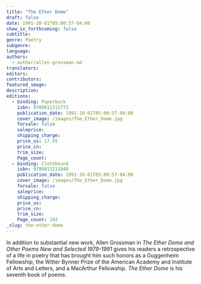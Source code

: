 ```yaml
---
title: "The Ether Dome"
draft: false
date: 1991-10-01T05:00:57-04:00
show_in_forthcoming: false
subtitle:
genre: Poetry
subgenre:
language:
authors:
  - author/allen-grossman.md
translators:
editors:
contributors:
featured_image:
description:
editions:
  - binding: Paperback
    isbn: 9780811211772
    publication_date: 1991-10-01T05:00:57-04:00
    cover_image: /images/The_Ether_Dome.jpg
    forsale: false
    saleprice:
    shipping_charge:
    price_us: 17.95
    price_cn:
    trim_size:
    Page_count:
  - binding: Clothbound
    isbn: 9780811211840
    publication_date: 1991-10-01T05:00:57-04:00
    cover_image: /images/The_Ether_Dome.jpg
    forsale: false
    saleprice:
    shipping_charge:
    price_us:
    price_cn:
    trim_size:
    Page_count: 192
_slug: the-ether-dome
---
```


In addition to substantial new work, Allen Grossman in _The Ether Dome and Other Poems New and Selected 1979-1991_ gives his readers a retrospective of a life in poetry that has brought him such honors as a Guggenheim Fellowship, the Witter Bynner Prize of the American Academy and Institute of Arts and Letters, and a MacArthur Fellowship. _The Ether Dome_ is his seventh book of poems.

